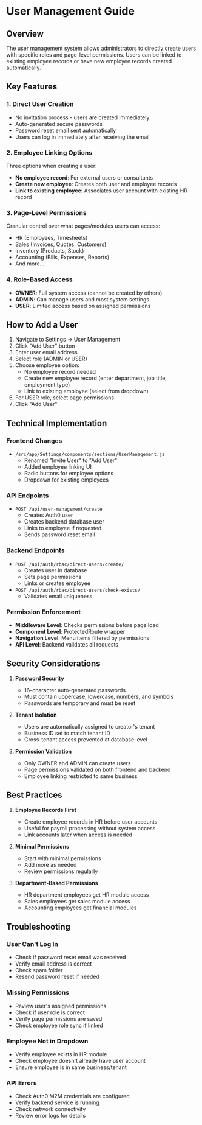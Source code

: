 # User Management Guide

## Overview
The user management system allows administrators to directly create users with specific roles and page-level permissions. Users can be linked to existing employee records or have new employee records created automatically.

## Key Features

### 1. Direct User Creation
- No invitation process - users are created immediately
- Auto-generated secure passwords
- Password reset email sent automatically
- Users can log in immediately after receiving the email

### 2. Employee Linking Options
Three options when creating a user:
- **No employee record**: For external users or consultants
- **Create new employee**: Creates both user and employee records
- **Link to existing employee**: Associates user account with existing HR record

### 3. Page-Level Permissions
Granular control over what pages/modules users can access:
- HR (Employees, Timesheets)
- Sales (Invoices, Quotes, Customers)
- Inventory (Products, Stock)
- Accounting (Bills, Expenses, Reports)
- And more...

### 4. Role-Based Access
- **OWNER**: Full system access (cannot be created by others)
- **ADMIN**: Can manage users and most system settings
- **USER**: Limited access based on assigned permissions

## How to Add a User

1. Navigate to Settings → User Management
2. Click "Add User" button
3. Enter user email address
4. Select role (ADMIN or USER)
5. Choose employee option:
   - No employee record needed
   - Create new employee record (enter department, job title, employment type)
   - Link to existing employee (select from dropdown)
6. For USER role, select page permissions
7. Click "Add User"

## Technical Implementation

### Frontend Changes
- `/src/app/Settings/components/sections/UserManagement.js`
  - Renamed "Invite User" to "Add User"
  - Added employee linking UI
  - Radio buttons for employee options
  - Dropdown for existing employees

### API Endpoints
- `POST /api/user-management/create`
  - Creates Auth0 user
  - Creates backend database user
  - Links to employee if requested
  - Sends password reset email

### Backend Endpoints
- `POST /api/auth/rbac/direct-users/create/`
  - Creates user in database
  - Sets page permissions
  - Links or creates employee
- `POST /api/auth/rbac/direct-users/check-exists/`
  - Validates email uniqueness

### Permission Enforcement
- **Middleware Level**: Checks permissions before page load
- **Component Level**: ProtectedRoute wrapper
- **Navigation Level**: Menu items filtered by permissions
- **API Level**: Backend validates all requests

## Security Considerations

1. **Password Security**
   - 16-character auto-generated passwords
   - Must contain uppercase, lowercase, numbers, and symbols
   - Passwords are temporary and must be reset

2. **Tenant Isolation**
   - Users are automatically assigned to creator's tenant
   - Business ID set to match tenant ID
   - Cross-tenant access prevented at database level

3. **Permission Validation**
   - Only OWNER and ADMIN can create users
   - Page permissions validated on both frontend and backend
   - Employee linking restricted to same business

## Best Practices

1. **Employee Records First**
   - Create employee records in HR before user accounts
   - Useful for payroll processing without system access
   - Link accounts later when access is needed

2. **Minimal Permissions**
   - Start with minimal permissions
   - Add more as needed
   - Review permissions regularly

3. **Department-Based Permissions**
   - HR department employees get HR module access
   - Sales employees get sales module access
   - Accounting employees get financial modules

## Troubleshooting

### User Can't Log In
- Check if password reset email was received
- Verify email address is correct
- Check spam folder
- Resend password reset if needed

### Missing Permissions
- Review user's assigned permissions
- Check if user role is correct
- Verify page permissions are saved
- Check employee role sync if linked

### Employee Not in Dropdown
- Verify employee exists in HR module
- Check employee doesn't already have user account
- Ensure employee is in same business/tenant

### API Errors
- Check Auth0 M2M credentials are configured
- Verify backend service is running
- Check network connectivity
- Review error logs for details